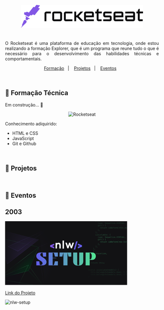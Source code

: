 <p align="center">
  <img alt="Rocketseat" src=".images/logo_rocketseat.png" width="400px">
</p>
<h1></h1>

<p align="justify">
 O Rocketseat é uma plataforma de educação em tecnologia, onde estou realizando a formação Explorer, que é um programa que reune tudo o que é necessário para o desenvolvimento das habilidades técnicas e comportamentais.
</p>

<p align="center">
  <a href="#-formacao">Formação</a>&nbsp;&nbsp;&nbsp;|&nbsp;&nbsp;&nbsp;
  <a href="#-projeto">Projetos</a>&nbsp;&nbsp;&nbsp;|&nbsp;&nbsp;&nbsp;
  <a href="#-layout">Eventos</a>&nbsp;&nbsp;&nbsp;
</p>
<br>

## 🔰 **Formação Técnica**
Em construção... 🚧
<p align="center">
<img alt="Rocketseat" src="" width="200px">
</p>

Conhecimento adiquirido:

- HTML e CSS
- JavaScript
- Git e Github
<br>

## 🚀 **Projetos**
<br>

## 📅 **Eventos**
<h2>2003</h2>

<img alt="Rocketseat" src=".images/nlw setup.png" width="400px"><br>

[Link do Projeto]()

![nlw-setup]()
